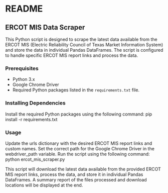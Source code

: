 # README

## ERCOT MIS Data Scraper

This Python script is designed to scrape the latest data available from the ERCOT MIS (Electric Reliability Council of Texas Market Information System) and store the data in individual Pandas DataFrames. The script is configured to handle specific ERCOT MIS report links and process the data.

### Prerequisites

- Python 3.x
- Google Chrome Driver
- Required Python packages listed in the `requirements.txt` file.

### Installing Dependencies

Install the required Python packages using the following command:
pip install -r requirements.txt


### Usage

Update the urls dictionary with the desired ERCOT MIS report links and custom names.
Set the correct path for the Google Chrome Driver in the webdriver_path variable.
Run the script using the following command:
python ercot_mis_scraper.py

This script will download the latest data available from the provided ERCOT MIS report links, process the data, and store it in individual Pandas DataFrames. A summary report of the files processed and download locations will be displayed at the end.